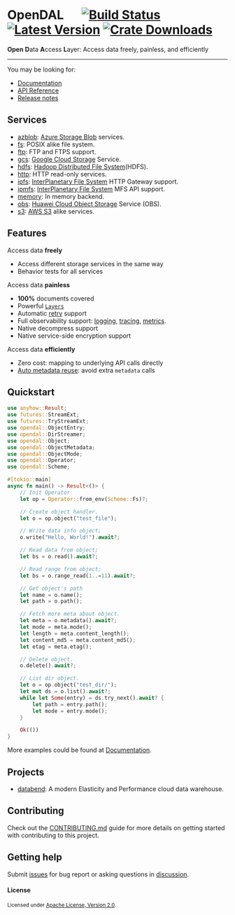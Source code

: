 # OpenDAL &emsp; [![Build Status]][actions] [![Latest Version]][crates.io] [![Crate Downloads]][crates.io]

[Build Status]: https://img.shields.io/github/workflow/status/datafuselabs/opendal/CI/main
[actions]: https://github.com/datafuselabs/opendal/actions?query=branch%3Amain
[Latest Version]: https://img.shields.io/crates/v/opendal.svg
[crates.io]: https://crates.io/crates/opendal
[Crate Downloads]: https://img.shields.io/crates/d/opendal.svg

**Open** **D**ata **A**ccess **L**ayer: Access data freely, painless, and efficiently

---

You may be looking for:

- [Documentation](https://opendal.databend.rs)
- [API Reference](https://opendal.databend.rs/opendal/)
- [Release notes](https://github.com/datafuselabs/opendal/releases)

## Services

- [azblob](https://opendal.databend.rs/opendal/services/azblob/index.html): [Azure Storage Blob](https://azure.microsoft.com/en-us/services/storage/blobs/) services.
- [fs](https://opendal.databend.rs/opendal/services/fs/index.html): POSIX alike file system.
- [ftp](https://opendal.databend.rs/opendal/services/ftp/index.html): FTP and FTPS support.
- [gcs](https://opendal.databend.rs/opendal/services/gcs/index.html): [Google Cloud Storage](https://cloud.google.com/storage) Service.
- [hdfs](https://opendal.databend.rs/opendal/services/hdfs/index.html): [Hadoop Distributed File System](https://hadoop.apache.org/docs/r3.3.4/hadoop-project-dist/hadoop-hdfs/HdfsDesign.html)(HDFS).
- [http](https://opendal.databend.rs/opendal/services/http/index.html): HTTP read-only services.
- [ipfs](https://opendal.databend.rs/opendal/services/ipfs/index.html): [InterPlanetary File System](https://ipfs.tech/) HTTP Gateway support.
- [ipmfs](https://opendal.databend.rs/opendal/services/ipmfs/index.html): [InterPlanetary File System](https://ipfs.tech/) MFS API support.
- [memory](https://opendal.databend.rs/opendal/services/memory/index.html): In memory backend.
- [obs](https://opendal.databend.rs/opendal/services/obs/index.html): [Huawei Cloud Object Storage](https://www.huaweicloud.com/intl/en-us/product/obs.html) Service (OBS).
- [s3](https://opendal.databend.rs/opendal/services/s3/index.html): [AWS S3](https://aws.amazon.com/s3/) alike services.

## Features

Access data **freely**

- Access different storage services in the same way
- Behavior tests for all services

Access data **painless**

- **100%** documents covered
- Powerful [`Layers`](https://opendal.databend.rs/opendal/layers/index.html)
- Automatic [retry](https://opendal.databend.rs/opendal/layers/struct.RetryLayer.html) support
- Full observability support: [logging](https://opendal.databend.rs/opendal/layers/struct.LoggingLayer.html), [tracing](https://opendal.databend.rs/opendal/layers/struct.TracingLayer.html), [metrics](https://opendal.databend.rs/opendal/layers/struct.MetricsLayer.html).
- Native decompress support
- Native service-side encryption support

Access data **efficiently**

- Zero cost: mapping to underlying API calls directly
- [Auto metadata reuse](https://opendal.databend.rs/rfcs/0561-list-metadata-reuse.html): avoid extra `metadata` calls

## Quickstart

```rust
use anyhow::Result;
use futures::StreamExt;
use futures::TryStreamExt;
use opendal::ObjectEntry;
use opendal::DirStreamer;
use opendal::Object;
use opendal::ObjectMetadata;
use opendal::ObjectMode;
use opendal::Operator;
use opendal::Scheme;

#[tokio::main]
async fn main() -> Result<()> {
    // Init Operator
    let op = Operator::from_env(Scheme::Fs)?;

    // Create object handler.
    let o = op.object("test_file");

    // Write data info object;
    o.write("Hello, World!").await?;

    // Read data from object;
    let bs = o.read().await?;

    // Read range from object;
    let bs = o.range_read(1..=11).await?;

    // Get object's path
    let name = o.name();
    let path = o.path();

    // Fetch more meta about object.
    let meta = o.metadata().await?;
    let mode = meta.mode();
    let length = meta.content_length();
    let content_md5 = meta.content_md5();
    let etag = meta.etag();

    // Delete object.
    o.delete().await?;

    // List dir object.
    let o = op.object("test_dir/");
    let mut ds = o.list().await?;
    while let Some(entry) = ds.try_next().await? {
        let path = entry.path();
        let mode = entry.mode();
    }

    Ok(())
}
```

More examples could be found at [Documentation](https://opendal.databend.rs).

## Projects

- [databend](https://github.com/datafuselabs/databend/): A modern Elasticity and Performance cloud data warehouse.

## Contributing

Check out the [CONTRIBUTING.md](./CONTRIBUTING.md) guide for more details on getting started with contributing to this project.

## Getting help

Submit [issues](https://github.com/datafuselabs/opendal/issues/new/choose) for bug report or asking questions in [discussion](https://github.com/datafuselabs/opendal/discussions/new?category=q-a). 

#### License

<sup>
Licensed under <a href="./LICENSE">Apache License, Version 2.0</a>.
</sup>
